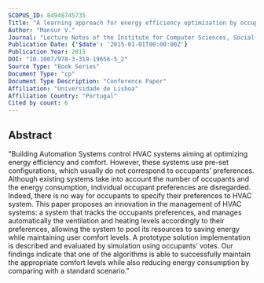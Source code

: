 ```yaml
---
SCOPUS_ID: 84948745735
Title: "A learning approach for energy efficiency optimization by occupancy detection"
Author: "Mansur V."
Journal: "Lecture Notes of the Institute for Computer Sciences, Social-Informatics and Telecommunications Engineering, LNICST"
Publication Date: {'$date': '2015-01-01T00:00:00Z'}
Publication Year: 2015
DOI: "10.1007/978-3-319-19656-5_2"
Source Type: "Book Series"
Document Type: "cp"
Document Type Description: "Conference Paper"
Affiliation: "Universidade de Lisboa"
Affiliation Country: "Portugal"
Cited by count: 6
---
```


## Abstract
"Building Automation Systems control HVAC systems aiming at optimizing energy efficiency and comfort. However, these systems use pre-set configurations, which usually do not correspond to occupants’ preferences. Although existing systems take into account the number of occupants and the energy consumption, individual occupant preferences are disregarded. Indeed, there is no way for occupants to specify their preferences to HVAC system. This paper proposes an innovation in the management of HVAC systems: a system that tracks the occupants preferences, and manages automatically the ventilation and heating levels accordingly to their preferences, allowing the system to pool its resources to saving energy while maintaining user comfort levels. A prototype solution implementation is described and evaluated by simulation using occupants’ votes. Our findings indicate that one of the algorithms is able to successfully maintain the appropriate comfort levels while also reducing energy consumption by comparing with a standard scenario."
